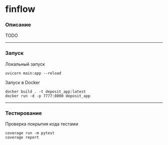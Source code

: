 # finflow

### Описание
TODO
___
### Запуск
Локальный запуск
```commandline
uvicorn main:app --reload
```

Запуск в Docker
```commandline
docker build . -t deposit_app:latest
docker run -d -p 7777:8000 deposit_app
```
___
### Тестирование
Проверка покрытия кода тестами
```commandline
coverage run -m pytest
coverage report
```